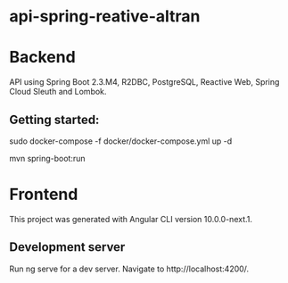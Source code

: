 # api-spring-reative-altran

# Backend 

API using Spring Boot 2.3.M4, R2DBC, PostgreSQL, Reactive Web, Spring Cloud Sleuth and Lombok.

## Getting started:

  sudo docker-compose -f docker/docker-compose.yml up -d
  
  mvn spring-boot:run

# Frontend

This project was generated with Angular CLI version 10.0.0-next.1.

## Development server
Run ng serve for a dev server. Navigate to http://localhost:4200/. 


